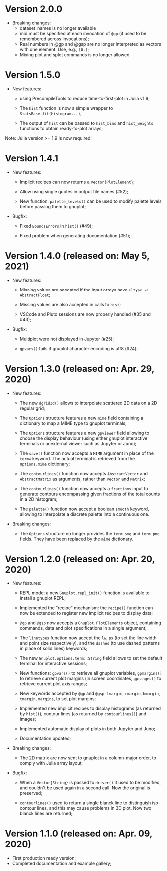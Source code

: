 # Version 2.0.0
- Breaking changes:
  * dataset_names is no longer available
  * mid must be specified at each invocation of `@gp` (it used to be remembered across invocations);
  * Real numbers in @gp and @gsp are no longer interpreted as vectors with one element.  Use, e.g., `[0.]`;
  * Mixing plot and splot commands is no longer allowed

# Version 1.5.0
- New features:
	* using PrecompileTools to reduce time-to-first-plot in Julia v1.9;

	* The `hist` function is now a simple wrapper to
      `StatsBase.fit(Histogram...)`;

	* The output of `hist` can be passed to `hist_bins` and
      `hist_weights` functions to obtain ready-to-plot arrays;

Note: Julia version >= 1.9 is now required!

# Version 1.4.1
- New features:
	* Implicit recipes can now returns a `Vector{PlotElement}`;

	* Allow using single quotes in output file names (#52);

	* New function: `palette_levels()` can be used to modify palette levels before passing them to gnuplot;

- Bugfix:
	* Fixed `BoundsErrors` in `hist()` (#49);

	* Fixed problem when generating documentation (#51);


# Version 1.4.0 (released on: May 5, 2021)
- New features:
    * Missing values are accepted if the input arrays have `eltype <:
      AbstractFloat`;

    * Missing values are also accepted in calls to `hist`;

	* VSCode and Pluto sessions are now properly handled (#35 and #43);

- Bugfix:
	* Multiplot were not displayed in Jupyter (#25);

	* `gpvars()` fails if gnuplot character encoding is utf8
      (#24);


# Version 1.3.0 (released on: Apr. 29, 2020)

- New features:
    * The new `dgrid3d()` allows to interpolate scattered 2D data on a
       2D regular grid;

    * The `Options` structure features a new `mime` field containing a
      dictionary to map a MIME type to gnuplot terminals;

    * The `Options` structure features a new `gpviewer` field allowing
      to choose the display behaviour (using either gnuplot
      interactive terminals or anexternal viewer such as Jupyter or
      Juno);

    * The `save()` function now accepts a `MIME` argument in place of
      the `term=` keyword.  The actual terminal is retrieved from the
      `Options.mime` dictionary;

    * The `contourlines()` function now accepts `AbstractVector` and
      `AbstractMatrix` as arguments, rather than `Vector` and
      `Matrix`;

    * The `contourlines()` function now accepts a `fractions` input to
      generate contours encompassing given fractions of the total
      counts in a 2D histogram;

    * The `palette()` function now accept a boolean `smooth` keyword,
      allowing to interpolate a discrete palette into a continuous one.

- Breaking changes:
    * The `Options` structure no longer provides the `term_svg` and
      `term_png` fields.  They have been replaced by the `mime`
      dictionary.


# Version 1.2.0 (released on: Apr. 20, 2020)

- New features:
    * REPL mode: a new `Gnuplot.repl_init()` function is available to
      install a gnuplot REPL;

    * Implemented the "recipe" mechanism: the `recipe()` function can
      now be extended to register new implicit recipes to display
      data;

    * `@gp` and `@gsp` now accepts a `Gnuplot.PlotElements` object,
      containing commands, data and plot specifications in a single
      argument;

    * The `linetypes` function now accept the `lw`, `ps` (to set the
      line width and point size respectively), and the `dashed` (to
      use dashed patterns in place of solid lines) keywords;

    * The new `Gnuplot.options.term::String` field allows to set the
      default terminal for interactive sessions;

    * New functions: `gpvars()` to retrieve all gnuplot variables,
      `gpmargins()` to retrieve current plot margins (in screen
      coordinates, `gpranges()` to retrieve current plot axis ranges;

    * New keywords accepted by `@gp` and `@gsp`: `lmargin`, `rmargin`,
      `bmargin`, `tmargin`, `margins`, to set plot margins;

    * Implemented new implicit recipes to display histograms (as
      returned by `hist()`), contour lines (as returned by
      `contourlines()`) and images;

    * Implemented automatic display of plots in both Jupyter and Juno;

    * Documentation updated;


- Breaking changes:
    * The 2D matrix are now sent to gnuplot in a column-major order,
      to comply with Julia array layout;


- Bugfix:
    * When a `Vector{String}` is passed to `driver()` it used to be
    modified, and couldn't be used again in a second call.  Now the
    original is preserved;

    * `contourlines()` used to return a single blanck line to
    distinguish iso-contour lines, and this may cause problems in 3D
    plot.  Now two blanck lines are returned;


# Version 1.1.0 (released on: Apr. 09, 2020)

- First production ready version;
- Completed documentation and example gallery;
